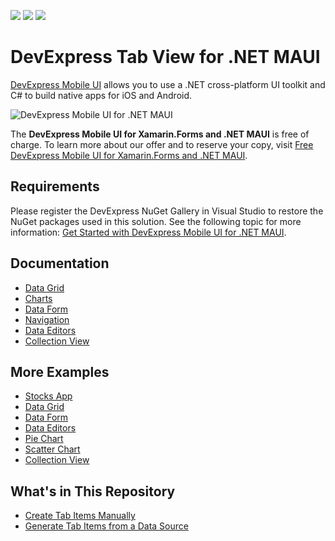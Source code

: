 <!-- default badges list -->
![](https://img.shields.io/endpoint?url=https://codecentral.devexpress.com/api/v1/VersionRange/391949714/22.1.1%2B)
[![](https://img.shields.io/badge/Open_in_DevExpress_Support_Center-FF7200?style=flat-square&logo=DevExpress&logoColor=white)](https://supportcenter.devexpress.com/ticket/details/T1018715)
[![](https://img.shields.io/badge/📖_How_to_use_DevExpress_Examples-e9f6fc?style=flat-square)](https://docs.devexpress.com/GeneralInformation/403183)
<!-- default badges end -->
# DevExpress Tab View for .NET MAUI

[DevExpress Mobile UI](https://www.devexpress.com/maui/) allows you to use a .NET cross-platform UI toolkit and C# to build native apps for iOS and Android.

![DevExpress Mobile UI for .NET MAUI](./Images/maui.png)

The **DevExpress Mobile UI for Xamarin.Forms and .NET MAUI** is free of charge. To learn more about our offer and to reserve your copy, visit [Free DevExpress Mobile UI for Xamarin.Forms and .NET MAUI](https://www.devexpress.com/xamarin-free).

## Requirements

Please register the DevExpress NuGet Gallery in Visual Studio to restore the NuGet packages used in this solution. See the following topic for more information: [Get Started with DevExpress Mobile UI for .NET MAUI](https://docs.devexpress.com/MAUI/403249/get-started).

## Documentation

- [Data Grid](https://docs.devexpress.com/MAUI/403255/data-grid/data-grid)
- [Charts](https://docs.devexpress.com/MAUI/403300/charts/charts)
- [Data Form](https://docs.devexpress.com/MAUI/403640/data-form)
- [Navigation](https://docs.devexpress.com/MAUI/403297/navigation/index)
- [Data Editors](https://docs.devexpress.com/MAUI/403427/editors/index)
- [Collection View](https://docs.devexpress.com/MAUI/403324/collection-view/index)

## More Examples

* [Stocks App](https://github.com/DevExpress-Examples/maui-stocks-mini)
* [Data Grid](https://github.com/DevExpress-Examples/maui-data-grid-get-started)
* [Data Form](https://github.com/DevExpress-Examples/maui-data-form-get-started)
* [Data Editors](https://github.com/DevExpress-Examples/maui-editors-get-started)
* [Pie Chart](https://github.com/DevExpress-Examples/maui-pie-chart-get-started)
* [Scatter Chart](https://github.com/DevExpress-Examples/maui-scatter-chart-get-started)
* [Collection View](https://github.com/DevExpress-Examples/maui-collection-view-get-started)

## What's in This Repository

- [Create Tab Items Manually](./CS/CreateTabItemsManually)  
- [Generate Tab Items from a Data Source](./CS/GenerateTabItemsFromDataSource)  
